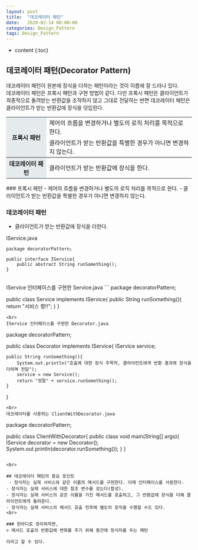 ```yaml
---
layout: post
title:  "데코레이터 패턴"
date:   2020-02-14 00:00:00
categories: Design_Pattern
tags: Design_Pattern
---
```

 * content
{:toc}

## 데코레이터 패턴(Decorator Pattern)

데코레이터 패턴이 원본에 장식을 더하는 패턴이라는 것이 이름에 잘 드러나 있다.  
데코레이터 패턴은 프록시 패턴과 구현 방법이 같다. 다만 프록시 패턴은 클라이언트가 최종적으로 돌려받는 반환값을 조작하지 않고 그대로 전달하는 반면 데코레이터 패턴은 클라이언트가 받는 반환값에 장식을 덧입힌다. 

<table>
	<tr>
		<th rowspan="2" style="background-color: #e5eaed;border-bottom: 1px solid black;">프록시 패턴</th>
		<td>
			제어의 흐름을 변경하거나 별도의 로직 처리를 목적으로 한다.
		</td>
	</tr>
	<tr style="border-bottom: 1px solid black;">
		<td>
			클라이언트가 받는 반환값을 특별한 경우가 아니면 변경하지 않는다.
		</td>
	</tr>
	<tr>
		<th style="background-color: #e5eaed;">데코레이터 패턴</th>
		<td>클라이언트가 받는 반환값에 장식을 한다.</td>
	</tr>
</table>
### 프록시 패턴
- 제어의 흐름을 변경하거나 별도의 로직 처리를 목적으로 한다.
- 클라이언트가 받는 반환값을 특별한 경우가 아니면 변경하지 않는다.

### 데코레이터 패턴
- 클라이언트가 받는 반환값에 장식을 더한다. 

IService.java
```
package decoratorPattern;

public interface IService{
	public abstract String runSomething();
}
```
<br>
IService 인터페이스를 구현한 Service.java
```
package decoratorPattern;

public class Service implements IService{
	public String runSomething(){
		return "서비스 짱!!";
	}
}
```
<br>
IService 인터페이스를 구현한 Decorator.java
```
package decoratorPattern;

public class Decorator implements IService{
	IService service;
	
	public String runSomething(){
		System.out.println("호출에 대한 장식 주목적, 클라이언트에게 반환 결과에 장식을 더하며 전달");
		service = new Service();
		return "정말" + service.runSomething();
	}
	
}
```
<br>
데코레이터를 사용하는 ClientWithDecorator.java
```
package decoratorPattern;

public class ClientWithDecorator{
	public class void main(String[] args){
		IService decorator = new Decorator();
		System.out.println(decorator.runSomething());
	}
}
```

<br>

## 데코레이터 패턴의 중요 포인트
 - 장식자는 실제 서비스와 같은 이름의 메서드를 구현한다. 이때 인터페이스를 사용한다.
- 장식자는 실제 서비스에 대한 참조 변수를 갖는다(합성).
- 장식자는 실제 서비스의 같은 이름을 가진 메서드를 호출하고, 그 반환값에 장식을 더해 클라이언트에게 돌려준다. 
- 장식자는 실제 서비스의 메서드 호출 전후에 별도의 로직을 수행할 수도 있다. 
<br>

### 한마디로 정리하자면,
> 메서드 호출의 반환값에 변화를 주기 위해 중간에 장식자를 두는 패턴

이라고 할 수 있다.



